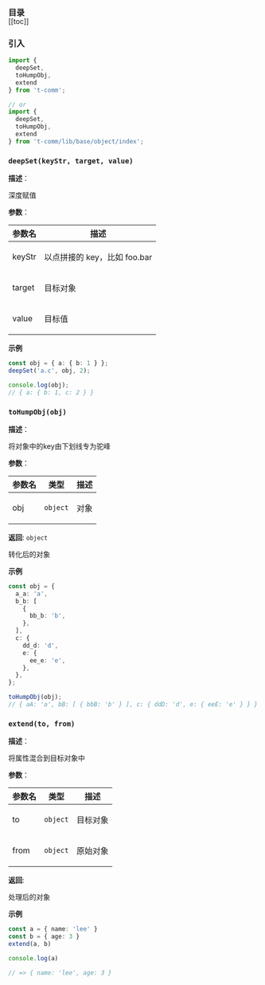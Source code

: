 <h3 style="margin-bottom: -1rem;">目录</h3>

[[toc]]

<h3>引入</h3>

```ts
import {
  deepSet,
  toHumpObj,
  extend
} from 't-comm';

// or
import {
  deepSet,
  toHumpObj,
  extend
} from 't-comm/lib/base/object/index';
```


### `deepSet(keyStr, target, value)` 


**描述**：<p>深度赋值</p>

**参数**：


| 参数名 | 描述 |
| --- | --- |
| keyStr | <p>以点拼接的 key，比如 foo.bar</p> |
| target | <p>目标对象</p> |
| value | <p>目标值</p> |



**示例**

```ts
const obj = { a: { b: 1 } };
deepSet('a.c', obj, 2);

console.log(obj);
// { a: { b: 1, c: 2 } }
```
<a name="toHumpObj"></a>

### `toHumpObj(obj)` 


**描述**：<p>将对象中的key由下划线专为驼峰</p>

**参数**：


| 参数名 | 类型 | 描述 |
| --- | --- | --- |
| obj | <code>object</code> | <p>对象</p> |

**返回**: <code>object</code><br>

<p>转化后的对象</p>

**示例**

```typescript
const obj = {
  a_a: 'a',
  b_b: [
    {
      bb_b: 'b',
    },
  ],
  c: {
    dd_d: 'd',
    e: {
      ee_e: 'e',
    },
  },
};

toHumpObj(obj);
// { aA: 'a', bB: [ { bbB: 'b' } ], c: { ddD: 'd', e: { eeE: 'e' } } }
```
<a name="extend"></a>

### `extend(to, from)` 


**描述**：<p>将属性混合到目标对象中</p>

**参数**：


| 参数名 | 类型 | 描述 |
| --- | --- | --- |
| to | <code>object</code> | <p>目标对象</p> |
| from | <code>object</code> | <p>原始对象</p> |

**返回**: <p>处理后的对象</p>

**示例**

```typescript
const a = { name: 'lee' }
const b = { age: 3 }
extend(a, b)

console.log(a)

// => { name: 'lee', age: 3 }
```
